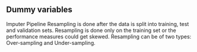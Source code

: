 ## Dummy variables

Imputer
Pipeline
Resampling is done after the data is split into training, test and validation sets. Resampling is done only on the training set or the performance measures could get skewed. Resampling can be of two types: Over-sampling and Under-sampling.